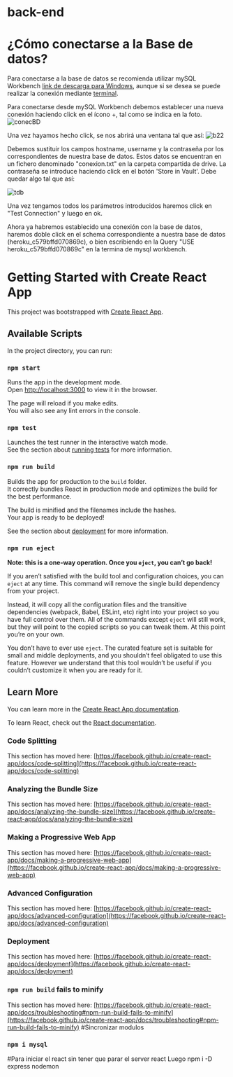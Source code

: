 # back-end

# ¿Cómo conectarse a la Base de datos?

Para conectarse a la base de datos se recomienda utilizar mySQL Workbench [link de descarga para Windows](https://dev.mysql.com/downloads/workbench/), aunque si se desea se puede realizar la conexión mediante [terminal](https://www.a2hosting.es/kb/developer-corner/mysql/connect-to-mysql-from-the-command-line).

Para conectarse desde mySQL Workbench debemos establecer una nueva conexión haciendo click en el ícono +, tal como se indica en la foto.
![conecBD](https://user-images.githubusercontent.com/33655360/113489354-05fe8800-94c4-11eb-94e0-b4515ddb5257.png)

Una vez hayamos hecho click, se nos abrirá una ventana tal que así:
![b22](https://user-images.githubusercontent.com/33655360/113489395-51189b00-94c4-11eb-8d96-7d76a7c159f6.png)

Debemos sustituir los campos hostname, username y la contraseña por los correspondientes de nuestra base de datos. Estos datos se encuentran en un fichero denominado "conexion.txt" en la carpeta compartida de drive. La contraseña se introduce haciendo click en el botón 'Store in Vault'. Debe quedar algo tal que así:

![tdb](https://user-images.githubusercontent.com/33655360/113489454-b2d90500-94c4-11eb-850f-1ad2b0eb9ad7.png)

Una vez tengamos todos los parámetros introducidos haremos click en "Test Connection" y luego en ok.

Ahora ya habremos establecido una conexión con la base de datos, haremos doble click en el schema correspondiente a nuestra base de datos (heroku_c579bffd070869c), o bien escribiendo en la Query  "USE heroku_c579bffd070869c" en la termina de mysql workbench.

# Getting Started with Create React App

This project was bootstrapped with [Create React App](https://github.com/facebook/create-react-app).

## Available Scripts

In the project directory, you can run:

### `npm start`

Runs the app in the development mode.\
Open [http://localhost:3000](http://localhost:3000) to view it in the browser.

The page will reload if you make edits.\
You will also see any lint errors in the console.

### `npm test`

Launches the test runner in the interactive watch mode.\
See the section about [running tests](https://facebook.github.io/create-react-app/docs/running-tests) for more information.

### `npm run build`

Builds the app for production to the `build` folder.\
It correctly bundles React in production mode and optimizes the build for the best performance.

The build is minified and the filenames include the hashes.\
Your app is ready to be deployed!

See the section about [deployment](https://facebook.github.io/create-react-app/docs/deployment) for more information.

### `npm run eject`

**Note: this is a one-way operation. Once you `eject`, you can’t go back!**

If you aren’t satisfied with the build tool and configuration choices, you can `eject` at any time. This command will remove the single build dependency from your project.

Instead, it will copy all the configuration files and the transitive dependencies (webpack, Babel, ESLint, etc) right into your project so you have full control over them. All of the commands except `eject` will still work, but they will point to the copied scripts so you can tweak them. At this point you’re on your own.

You don’t have to ever use `eject`. The curated feature set is suitable for small and middle deployments, and you shouldn’t feel obligated to use this feature. However we understand that this tool wouldn’t be useful if you couldn’t customize it when you are ready for it.

## Learn More

You can learn more in the [Create React App documentation](https://facebook.github.io/create-react-app/docs/getting-started).

To learn React, check out the [React documentation](https://reactjs.org/).

### Code Splitting

This section has moved here: [https://facebook.github.io/create-react-app/docs/code-splitting](https://facebook.github.io/create-react-app/docs/code-splitting)

### Analyzing the Bundle Size

This section has moved here: [https://facebook.github.io/create-react-app/docs/analyzing-the-bundle-size](https://facebook.github.io/create-react-app/docs/analyzing-the-bundle-size)

### Making a Progressive Web App

This section has moved here: [https://facebook.github.io/create-react-app/docs/making-a-progressive-web-app](https://facebook.github.io/create-react-app/docs/making-a-progressive-web-app)

### Advanced Configuration

This section has moved here: [https://facebook.github.io/create-react-app/docs/advanced-configuration](https://facebook.github.io/create-react-app/docs/advanced-configuration)

### Deployment

This section has moved here: [https://facebook.github.io/create-react-app/docs/deployment](https://facebook.github.io/create-react-app/docs/deployment)

### `npm run build` fails to minify

This section has moved here: [https://facebook.github.io/create-react-app/docs/troubleshooting#npm-run-build-fails-to-minify](https://facebook.github.io/create-react-app/docs/troubleshooting#npm-run-build-fails-to-minify)
#Sincronizar modulos
### `npm i mysql`
#Para iniciar el react sin tener que parar el server react
Luego npm i -D express nodemon


